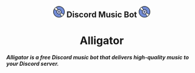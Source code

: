 <h2 align="center"><img src="./media/logo.gif" width="30px"> Discord Music Bot <img src="./media/logo.gif" width="30px"></h2>
<h1 align="center"> Alligator </h1>

##### Alligator is a free Discord music bot that delivers high-quality music to your Discord server.
